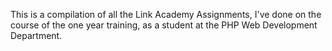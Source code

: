 This is a compilation of all the Link Academy Assignments, I've done on the course of the one year training, as a student at the PHP Web Development Department.
